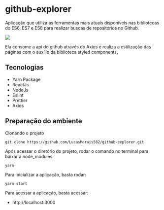 # github-explorer

Aplicação que utiliza as ferramentas mais atuais disponíveis nas bibliotecas do ES6, ES7 e ES8 para realizar 
buscas de repositórios no Github.

<img src=src/assets/github-explorer.jpg>

Ela consome a api do github através do Axios e realiza a estilização das páginas com o auxílio da biblioteca styled components.

## Tecnologias

- Yarn Package
- ReactJs
- NodeJs
- Eslint
- Prettier
- Axios

## Preparação do ambiente

Clonando o projeto
```
git clone https://github.com/LucasMorais582/github-explorer.git
```
Após acessar o diretório do projeto, rodar o comando no terminal para baixar a node_modules:
```
yarn
```

Para inicializar a aplicação, basta rodar:
```
yarn start
```
Para acessar a aplicação, basta acessar:
- http://localhost:3000
